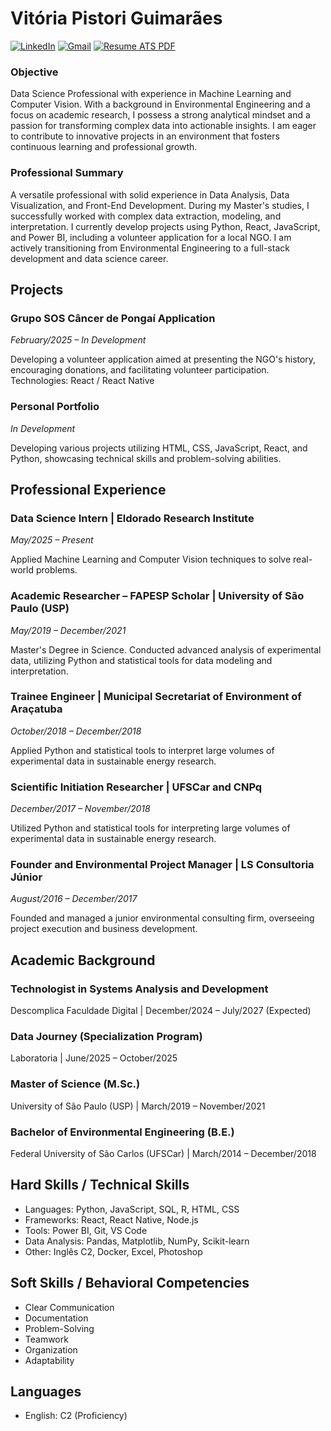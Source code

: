 # Vitória Pistori Guimarães

<a href="https://www.linkedin.com/in/vitoriapguimaraes/"><img src="https://img.shields.io/badge/-in/vitoriapguimaraes-0077B5?style=for-the-badge" alt="LinkedIn"/></a>
<a href="mailto:vipistori@gmail.com"><img src="https://img.shields.io/badge/-vipistori@gmail.com-D14836?style=for-the-badge" alt="Gmail"/></a>
<a href="https://github.com/vitoriapguimaraes/vitoriapguimaraes/blob/main/DOCUMENTOS/Vitoria_Pistori_RESUME.pdf"><img src="https://img.shields.io/badge/Currículo%20em%20pdf-gray?style=for-the-badge" alt="Resume ATS PDF"/></a>

### Objective

Data Science Professional with experience in Machine Learning and Computer Vision. With a background in Environmental Engineering and a focus on academic research, I possess a strong analytical mindset and a passion for transforming complex data into actionable insights. I am eager to contribute to innovative projects in an environment that fosters continuous learning and professional growth.

### Professional Summary

A versatile professional with solid experience in Data Analysis, Data Visualization, and Front-End Development. During my Master's studies, I successfully worked with complex data extraction, modeling, and interpretation. I currently develop projects using Python, React, JavaScript, and Power BI, including a volunteer application for a local NGO. I am actively transitioning from Environmental Engineering to a full-stack development and data science career.

## Projects

### Grupo SOS Câncer de Pongaí Application

_February/2025 – In Development_

Developing a volunteer application aimed at presenting the NGO's history, encouraging donations, and facilitating volunteer participation. Technologies: React / React Native

### Personal Portfolio

_In Development_

Developing various projects utilizing HTML, CSS, JavaScript, React, and Python, showcasing technical skills and problem-solving abilities.

## Professional Experience

### Data Science Intern | Eldorado Research Institute

_May/2025 – Present_

Applied Machine Learning and Computer Vision techniques to solve real-world problems.

### Academic Researcher – FAPESP Scholar | University of São Paulo (USP)

_May/2019 – December/2021_

Master's Degree in Science. Conducted advanced analysis of experimental data, utilizing Python and statistical tools for data modeling and interpretation.

### Trainee Engineer | Municipal Secretariat of Environment of Araçatuba

_October/2018 – December/2018_

Applied Python and statistical tools to interpret large volumes of experimental data in sustainable energy research.

### Scientific Initiation Researcher | UFSCar and CNPq

_December/2017 – November/2018_

Utilized Python and statistical tools for interpreting large volumes of experimental data in sustainable energy research.

### Founder and Environmental Project Manager | LS Consultoria Júnior

_August/2016 – December/2017_

Founded and managed a junior environmental consulting firm, overseeing project execution and business development.

## Academic Background

### Technologist in Systems Analysis and Development

Descomplica Faculdade Digital | December/2024 – July/2027 (Expected)

### Data Journey (Specialization Program)

Laboratoria | June/2025 – October/2025

### Master of Science (M.Sc.)

University of São Paulo (USP) | March/2019 – November/2021

### Bachelor of Environmental Engineering (B.E.)

Federal University of São Carlos (UFSCar) | March/2014 – December/2018

## Hard Skills / Technical Skills

- Languages: Python, JavaScript, SQL, R, HTML, CSS
- Frameworks: React, React Native, Node.js
- Tools: Power BI, Git, VS Code
- Data Analysis: Pandas, Matplotlib, NumPy, Scikit-learn
- Other: Inglês C2, Docker, Excel, Photoshop

## Soft Skills / Behavioral Competencies

- Clear Communication
- Documentation
- Problem-Solving
- Teamwork
- Organization
- Adaptability

## Languages

- English: C2 (Proficiency)
